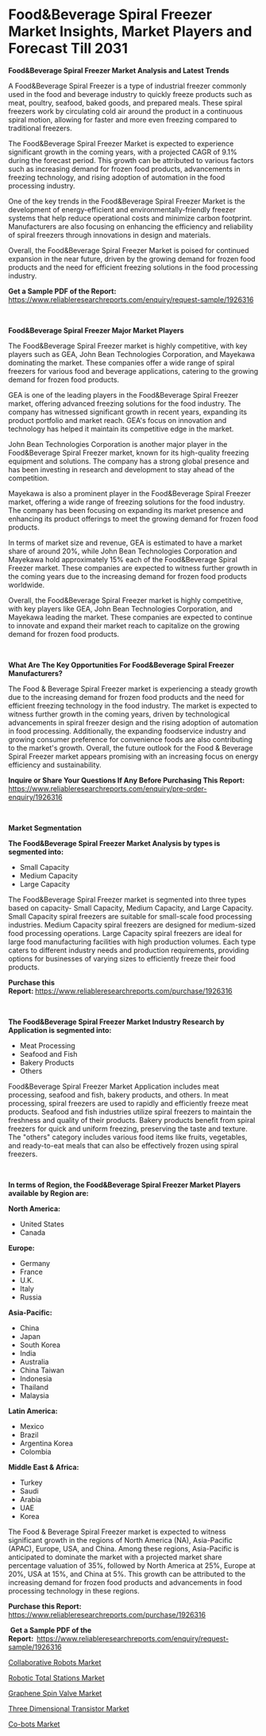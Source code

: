 <p><h1>Food&Beverage Spiral Freezer Market Insights, Market Players and Forecast Till 2031</h1></p><p><strong>Food&Beverage Spiral Freezer Market Analysis and Latest Trends</strong></p>
<p><p>A Food&Beverage Spiral Freezer is a type of industrial freezer commonly used in the food and beverage industry to quickly freeze products such as meat, poultry, seafood, baked goods, and prepared meals. These spiral freezers work by circulating cold air around the product in a continuous spiral motion, allowing for faster and more even freezing compared to traditional freezers.</p><p>The Food&Beverage Spiral Freezer Market is expected to experience significant growth in the coming years, with a projected CAGR of 9.1% during the forecast period. This growth can be attributed to various factors such as increasing demand for frozen food products, advancements in freezing technology, and rising adoption of automation in the food processing industry.</p><p>One of the key trends in the Food&Beverage Spiral Freezer Market is the development of energy-efficient and environmentally-friendly freezer systems that help reduce operational costs and minimize carbon footprint. Manufacturers are also focusing on enhancing the efficiency and reliability of spiral freezers through innovations in design and materials.</p><p>Overall, the Food&Beverage Spiral Freezer Market is poised for continued expansion in the near future, driven by the growing demand for frozen food products and the need for efficient freezing solutions in the food processing industry.</p></p>
<p><strong>Get a Sample PDF of the Report:&nbsp;</strong> <a href="https://www.reliableresearchreports.com/enquiry/request-sample/1926316">https://www.reliableresearchreports.com/enquiry/request-sample/1926316</a></p>
<p>&nbsp;</p>
<p><strong>Food&Beverage Spiral Freezer Major Market Players</strong></p>
<p><p>The Food&Beverage Spiral Freezer market is highly competitive, with key players such as GEA, John Bean Technologies Corporation, and Mayekawa dominating the market. These companies offer a wide range of spiral freezers for various food and beverage applications, catering to the growing demand for frozen food products.</p><p>GEA is one of the leading players in the Food&Beverage Spiral Freezer market, offering advanced freezing solutions for the food industry. The company has witnessed significant growth in recent years, expanding its product portfolio and market reach. GEA's focus on innovation and technology has helped it maintain its competitive edge in the market.</p><p>John Bean Technologies Corporation is another major player in the Food&Beverage Spiral Freezer market, known for its high-quality freezing equipment and solutions. The company has a strong global presence and has been investing in research and development to stay ahead of the competition.</p><p>Mayekawa is also a prominent player in the Food&Beverage Spiral Freezer market, offering a wide range of freezing solutions for the food industry. The company has been focusing on expanding its market presence and enhancing its product offerings to meet the growing demand for frozen food products.</p><p>In terms of market size and revenue, GEA is estimated to have a market share of around 20%, while John Bean Technologies Corporation and Mayekawa hold approximately 15% each of the Food&Beverage Spiral Freezer market. These companies are expected to witness further growth in the coming years due to the increasing demand for frozen food products worldwide.</p><p>Overall, the Food&Beverage Spiral Freezer market is highly competitive, with key players like GEA, John Bean Technologies Corporation, and Mayekawa leading the market. These companies are expected to continue to innovate and expand their market reach to capitalize on the growing demand for frozen food products.</p></p>
<p>&nbsp;</p>
<p><strong>What Are The Key Opportunities For Food&Beverage Spiral Freezer Manufacturers?</strong></p>
<p><p>The Food & Beverage Spiral Freezer market is experiencing a steady growth due to the increasing demand for frozen food products and the need for efficient freezing technology in the food industry. The market is expected to witness further growth in the coming years, driven by technological advancements in spiral freezer design and the rising adoption of automation in food processing. Additionally, the expanding foodservice industry and growing consumer preference for convenience foods are also contributing to the market's growth. Overall, the future outlook for the Food & Beverage Spiral Freezer market appears promising with an increasing focus on energy efficiency and sustainability.</p></p>
<p><strong>Inquire or Share Your Questions If Any Before Purchasing This Report:</strong> <a href="https://www.reliableresearchreports.com/enquiry/pre-order-enquiry/1926316">https://www.reliableresearchreports.com/enquiry/pre-order-enquiry/1926316</a></p>
<p>&nbsp;</p>
<p><strong>Market Segmentation</strong></p>
<p><strong>The Food&Beverage Spiral Freezer Market Analysis by types is segmented into:</strong></p>
<p><ul><li>Small Capacity</li><li>Medium Capacity</li><li>Large Capacity</li></ul></p>
<p><p>The Food&Beverage Spiral Freezer market is segmented into three types based on capacity- Small Capacity, Medium Capacity, and Large Capacity. Small Capacity spiral freezers are suitable for small-scale food processing industries. Medium Capacity spiral freezers are designed for medium-sized food processing operations. Large Capacity spiral freezers are ideal for large food manufacturing facilities with high production volumes. Each type caters to different industry needs and production requirements, providing options for businesses of varying sizes to efficiently freeze their food products.</p></p>
<p><strong>Purchase this Report:&nbsp;</strong><a href="https://www.reliableresearchreports.com/purchase/1926316">https://www.reliableresearchreports.com/purchase/1926316</a></p>
<p>&nbsp;</p>
<p><strong>The Food&Beverage Spiral Freezer Market Industry Research by Application is segmented into:</strong></p>
<p><ul><li>Meat Processing</li><li>Seafood and Fish</li><li>Bakery Products</li><li>Others</li></ul></p>
<p><p>Food&Beverage Spiral Freezer Market Application includes meat processing, seafood and fish, bakery products, and others. In meat processing, spiral freezers are used to rapidly and efficiently freeze meat products. Seafood and fish industries utilize spiral freezers to maintain the freshness and quality of their products. Bakery products benefit from spiral freezers for quick and uniform freezing, preserving the taste and texture. The "others" category includes various food items like fruits, vegetables, and ready-to-eat meals that can also be effectively frozen using spiral freezers.</p></p>
<p>&nbsp;</p>
<p><strong>In terms of Region, the Food&Beverage Spiral Freezer Market Players available by Region are:</strong></p>
<p>
    <p> <strong> North America: </strong>
        <ul>
            <li>United States</li>
            <li>Canada</li>
        </ul>
        </p> 
    <p> <strong> Europe: </strong>
        <ul>
            <li>Germany</li>
            <li>France</li>
            <li>U.K.</li>
            <li>Italy</li>
            <li>Russia</li>
        </ul>
        </p> 
    <p> <strong> Asia-Pacific: </strong>
        <ul>
            <li>China</li>
            <li>Japan</li>
            <li>South Korea</li>
            <li>India</li>
            <li>Australia</li>
            <li>China Taiwan</li>
            <li>Indonesia</li>
            <li>Thailand</li>
            <li>Malaysia</li>
        </ul>
        </p> 
    <p> <strong> Latin America: </strong>
        <ul>
            <li>Mexico</li>
            <li>Brazil</li>
            <li>Argentina Korea</li>
            <li>Colombia</li>
        </ul>
        </p> 
    <p> <strong> Middle East & Africa: </strong>
        <ul>
            <li>Turkey</li>
            <li>Saudi</li>
            <li>Arabia</li>
            <li>UAE</li>
            <li>Korea</li>
        </ul>
    </p>
    </p>
<p><p>The Food & Beverage Spiral Freezer market is expected to witness significant growth in the regions of North America (NA), Asia-Pacific (APAC), Europe, USA, and China. Among these regions, Asia-Pacific is anticipated to dominate the market with a projected market share percentage valuation of 35%, followed by North America at 25%, Europe at 20%, USA at 15%, and China at 5%. This growth can be attributed to the increasing demand for frozen food products and advancements in food processing technology in these regions.</p></p>
<p><strong>Purchase this Report: </strong><a href="https://www.reliableresearchreports.com/purchase/1926316">https://www.reliableresearchreports.com/purchase/1926316</a></p>
<p>&nbsp;<strong>Get a Sample PDF of the Report:&nbsp;&nbsp;</strong><a href="https://www.reliableresearchreports.com/enquiry/request-sample/1926316">https://www.reliableresearchreports.com/enquiry/request-sample/1926316</a></p>
<p><strong></strong></p>
<p><p><a href="https://meowing-lemming-dd3.notion.site/Collaborative-Robots-Market-A-Comprehensive-Report-of-its-Market-Share-Growth-Trends-2024-2031-523f20c414ea446fa9ec78bd0cff91e9">Collaborative Robots Market</a></p><p><a href="https://cute-banjo-8ca.notion.site/Robotic-Total-Stations-Market-Dynamics-2024-2031-Also-about-Its-Market-Trends-Projections-and-Opp-b16bc76f496140d4819f6d627ec468ea">Robotic Total Stations Market</a></p><p><a href="https://view.publitas.com/reportprime-1/graphene-spin-valve-market-centers-on-aspects-such-as-market-growth-market-share-market-opportunity-and-projected-forecasts-spanning-from-2024-to-2031/">Graphene Spin Valve Market</a></p><p><a href="https://view.publitas.com/reportprime-1/three-dimensional-transistor-market-research-report-forecasted-for-period-from-2024-2031-by-market-type-market-application-and-region/">Three Dimensional Transistor Market</a></p><p><a href="https://unruly-ladybug-44b.notion.site/Global-Co-bots-Market-Size-and-Market-Trends-Insights-and-Projections-from-2024-to-2031-1bd1ba4a45764e3c8be7c333de54212f">Co-bots Market</a></p></p>